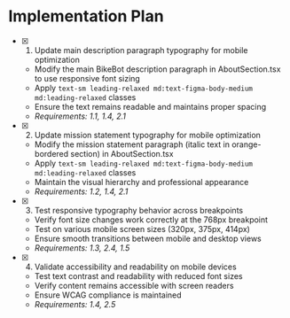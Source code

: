 # Implementation Plan

- [x] 1. Update main description paragraph typography for mobile optimization
  - Modify the main BikeBot description paragraph in AboutSection.tsx to use responsive font sizing
  - Apply `text-sm leading-relaxed md:text-figma-body-medium md:leading-relaxed` classes
  - Ensure the text remains readable and maintains proper spacing
  - _Requirements: 1.1, 1.4, 2.1_

- [x] 2. Update mission statement typography for mobile optimization
  - Modify the mission statement paragraph (italic text in orange-bordered section) in AboutSection.tsx
  - Apply `text-sm leading-relaxed md:text-figma-body-medium md:leading-relaxed` classes
  - Maintain the visual hierarchy and professional appearance
  - _Requirements: 1.2, 1.4, 2.1_

- [x] 3. Test responsive typography behavior across breakpoints
  - Verify font size changes work correctly at the 768px breakpoint
  - Test on various mobile screen sizes (320px, 375px, 414px)
  - Ensure smooth transitions between mobile and desktop views
  - _Requirements: 1.3, 2.4, 1.5_

- [x] 4. Validate accessibility and readability on mobile devices
  - Test text contrast and readability with reduced font sizes
  - Verify content remains accessible with screen readers
  - Ensure WCAG compliance is maintained
  - _Requirements: 1.4, 2.5_